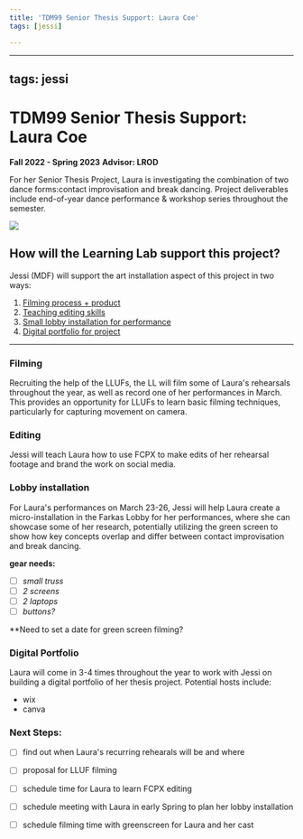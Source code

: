 ```yaml
---
title: 'TDM99 Senior Thesis Support: Laura Coe'
tags: [jessi]

---
```


---
tags: jessi
---

# TDM99 Senior Thesis Support: Laura Coe
**Fall 2022 - Spring 2023**
**Advisor: LROD**

For her Senior Thesis Project, Laura is investigating the combination of two dance forms:contact improvisation and break dancing. Project deliverables include end-of-year dance performance & workshop series throughout the semester. 

![](https://i.imgur.com/Vjd7bUk.jpg)


## How will the Learning Lab support this project?

Jessi (MDF) will support the art installation aspect of this project in two ways:

1. [Filming process + product](#Filming)
2. [Teaching editing skills](#Editing)
3. [Small lobby installation for performance](#Lobby-installation)
4. [Digital portfolio for project](#Digital-portfolio)

---

### Filming 

Recruiting the help of the LLUFs, the LL will film some of Laura's rehearsals throughout the year, as well as record one of her performances in March. This provides an opportunity for LLUFs to learn basic filming techniques, particularly for capturing movement on camera.

### Editing

Jessi will teach Laura how to use FCPX to make edits of her rehearsal footage and brand the work on social media.

### Lobby installation

For Laura's performances on March 23-26, Jessi will help Laura create a micro-installation in the Farkas Lobby for her performances, where she can showcase some of her research, potentially utilizing the green screen to show how key concepts overlap and differ between contact improvisation and break dancing. 

**gear needs:**
- [ ] *small truss*
- [ ] *2 screens*
- [ ] *2 laptops*
- [ ] *buttons?*

**Need to set a date for green screen filming?

### Digital Portfolio

Laura will come in 3-4 times throughout the year to work with Jessi on building a digital portfolio of her thesis project. Potential hosts include:

- wix
- canva

### Next Steps:

- [ ]  find out when Laura's recurring rehearals will be and where
- [ ]  proposal for LLUF filming
- [ ] schedule time for Laura to learn FCPX editing 
- [ ] schedule meeting with Laura in early Spring to plan her lobby installation
- [ ] schedule filming time with greenscreen for Laura and her cast



